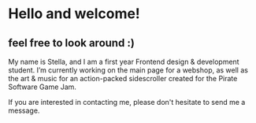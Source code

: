 # Hello and welcome! 
## feel free to look around :)

My name is Stella, and I am a first year Frontend design & development student. 
 I’m currently working on the main page for a webshop, as well as the art & music for an action-packed sidescroller created for the Pirate Software Game Jam.

If you are interested in contacting me, please don't hesitate to send me a message.

